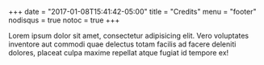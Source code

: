 +++
date = "2017-01-08T15:41:42-05:00"
title = "Credits"
menu = "footer"
nodisqus = true
notoc = true
+++

Lorem ipsum dolor sit amet, consectetur adipisicing elit. Vero voluptates inventore aut commodi quae delectus totam facilis ad facere deleniti dolores, placeat culpa maxime repellat atque fugiat id tempore ex!

